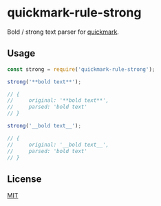 # quickmark-rule-strong

Bold / strong text parser for [quickmark](https://github.com/jameskmonger/quickmark).

## Usage

```javascript
const strong = require('quickmark-rule-strong');

strong('**bold text**');

// {
//     original: '**bold text**',
//     parsed: 'bold text'
// }

strong('__bold text__');

// {
//     original: '__bold text__',
//     parsed: 'bold text'
// }
```

## License

[MIT](LICENSE)
